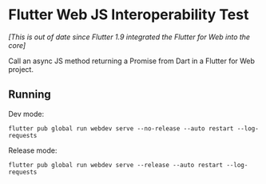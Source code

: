
# Flutter Web JS Interoperability Test

*[This is out of date since Flutter 1.9 integrated the Flutter for Web into the core]*

Call an async JS method returning a Promise from Dart in a Flutter for Web project.

## Running

Dev mode:

`flutter pub global run webdev serve --no-release --auto restart --log-requests`

Release mode:

`flutter pub global run webdev serve --release --auto restart --log-requests`

